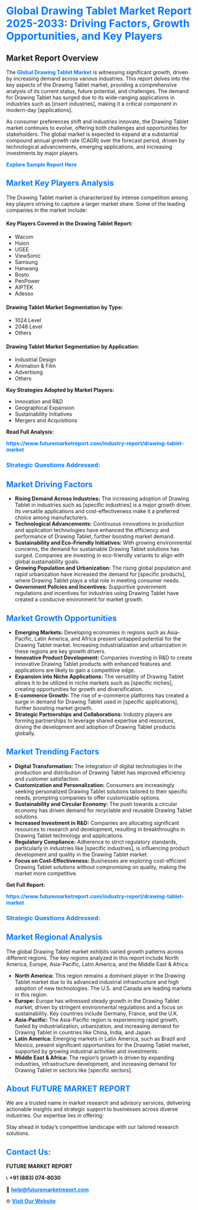 <h1 style="color: #007BFF;">Global Drawing Tablet Market Report 2025-2033: Driving Factors, Growth Opportunities, and Key Players</h1>

<section id="overview">
<h2>Market Report Overview</h2>
<p>The <a href="https://www.futuremarketreport.com/industry-report/drawing-tablet-market" style="color: #007BFF; text-decoration: none;"><strong>Global Drawing Tablet Market</strong></a> is witnessing significant growth, driven by increasing demand across various industries. This report delves into the key aspects of the Drawing Tablet market, providing a comprehensive analysis of its current status, future potential, and challenges. The demand for Drawing Tablet has surged due to its wide-ranging applications in industries such as [insert industries], making it a critical component in modern-day [applications].</p>
<p>As consumer preferences shift and industries innovate, the Drawing Tablet market continues to evolve, offering both challenges and opportunities for stakeholders. The global market is expected to expand at a substantial compound annual growth rate (CAGR) over the forecast period, driven by technological advancements, emerging applications, and increasing investments by major players.</p>
</section>

<section id="overview">
<p><a href="https://www.futuremarketreport.com/request-sample/reportId=43022" style="color: #007BFF; text-decoration: none;"><strong>Explore Sample Report Here</strong></a></p>
</section>

<section id="key-players">
<h2 style="color: #007BFF;">Market Key Players Analysis</h2>
<p>The Drawing Tablet market is characterized by intense competition among key players striving to capture a larger market share. Some of the leading companies in the market include:</p>
<h4>Key Players Covered in the Drawing Tablet Report:</h4>
<ul><li>Wacom</li><li>Huion</li><li>UGEE</li><li>ViewSonic</li><li>Samsung</li><li>Hanwang</li><li>Bosto</li><li>PenPower</li><li>AIPTEK</li><li>Adesso</li></ul>
<h4>Drawing Tablet Market Segmentation by Type:</h4>
<ul><li>1024 Level</li><li>2048 Level</li><li>Others</li></ul>

<h4>Drawing Tablet Market Segmentation by Application:</h4>
<ul><li>Industrial Design</li><li>Animation &amp; Film</li><li>Advertising</li><li>Others</li></ul>
<p><strong>Key Strategies Adopted by Market Players:</strong></p>
<ul>
<li>Innovation and R&D</li>
<li>Geographical Expansion</li>
<li>Sustainability Initiatives</li>
<li>Mergers and Acquisitions</li>
</ul>
</section>

<section>
<p><strong>Read Full Analysis: </strong></p><a href="https://www.futuremarketreport.com/industry-report/drawing-tablet-market" style="color: #007BFF; text-decoration: none;"><strong>https://www.futuremarketreport.com/industry-report/drawing-tablet-market</strong></a>
<h3 style="color: #007BFF;">Strategic Questions Addressed:</h3>
</section>

<section id="driving-factors">
<h2 style="color: #007BFF;">Market Driving Factors</h2>
<ul>
<li><strong>Rising Demand Across Industries:</strong> The increasing adoption of Drawing Tablet in industries such as [specific industries] is a major growth driver. Its versatile applications and cost-effectiveness make it a preferred choice among manufacturers.</li>
<li><strong>Technological Advancements:</strong> Continuous innovations in production and application technologies have enhanced the efficiency and performance of Drawing Tablet, further boosting market demand.</li>
<li><strong>Sustainability and Eco-Friendly Initiatives:</strong> With growing environmental concerns, the demand for sustainable Drawing Tablet solutions has surged. Companies are investing in eco-friendly variants to align with global sustainability goals.</li>
<li><strong>Growing Population and Urbanization:</strong> The rising global population and rapid urbanization have increased the demand for [specific products], where Drawing Tablet plays a vital role in meeting consumer needs.</li>
<li><strong>Government Policies and Incentives:</strong> Supportive government regulations and incentives for industries using Drawing Tablet have created a conducive environment for market growth.</li>
</ul>
</section>

<section id="growth-opportunities">
<h2 style="color: #007BFF;">Market Growth Opportunities</h2>
<ul>
<li><strong>Emerging Markets:</strong> Developing economies in regions such as Asia-Pacific, Latin America, and Africa present untapped potential for the Drawing Tablet market. Increasing industrialization and urbanization in these regions are key growth drivers.</li>
<li><strong>Innovative Product Development:</strong> Companies investing in R&D to create innovative Drawing Tablet products with enhanced features and applications are likely to gain a competitive edge.</li>
<li><strong>Expansion into Niche Applications:</strong> The versatility of Drawing Tablet allows it to be utilized in niche markets such as [specific niches], creating opportunities for growth and diversification.</li>
<li><strong>E-commerce Growth:</strong> The rise of e-commerce platforms has created a surge in demand for Drawing Tablet used in [specific applications], further boosting market growth.</li>
<li><strong>Strategic Partnerships and Collaborations:</strong> Industry players are forming partnerships to leverage shared expertise and resources, driving the development and adoption of Drawing Tablet products globally.</li>
</ul>
</section>

<section id="trending-factors">
<h2 style="color: #007BFF;">Market Trending Factors</h2>
<ul>
<li><strong>Digital Transformation:</strong> The integration of digital technologies in the production and distribution of Drawing Tablet has improved efficiency and customer satisfaction.</li>
<li><strong>Customization and Personalization:</strong> Consumers are increasingly seeking personalized Drawing Tablet solutions tailored to their specific needs, prompting companies to offer customizable options.</li>
<li><strong>Sustainability and Circular Economy:</strong> The push towards a circular economy has driven demand for recyclable and reusable Drawing Tablet solutions.</li>
<li><strong>Increased Investment in R&D:</strong> Companies are allocating significant resources to research and development, resulting in breakthroughs in Drawing Tablet technology and applications.</li>
<li><strong>Regulatory Compliance:</strong> Adherence to strict regulatory standards, particularly in industries like [specific industries], is influencing product development and quality in the Drawing Tablet market.</li>
<li><strong>Focus on Cost-Effectiveness:</strong> Businesses are exploring cost-efficient Drawing Tablet solutions without compromising on quality, making the market more competitive.</li>
</ul>
</section>

<section>
<p><strong>Get Full Report: </strong></p><a href="https://www.futuremarketreport.com/industry-report/drawing-tablet-market" style="color: #007BFF; text-decoration: none;"><strong>https://www.futuremarketreport.com/industry-report/drawing-tablet-market</strong></a>
<h3 style="color: #007BFF;">Strategic Questions Addressed:</h3>
</section>


<section id="regional-analysis">
<h2 style="color: #007BFF;">Market Regional Analysis</h2>
<p>The global Drawing Tablet market exhibits varied growth patterns across different regions. The key regions analyzed in this report include North America, Europe, Asia-Pacific, Latin America, and the Middle East & Africa:</p>
<ul>
<li><strong>North America:</strong> This region remains a dominant player in the Drawing Tablet market due to its advanced industrial infrastructure and high adoption of new technologies. The U.S. and Canada are leading markets in this region.</li>
<li><strong>Europe:</strong> Europe has witnessed steady growth in the Drawing Tablet market, driven by stringent environmental regulations and a focus on sustainability. Key countries include Germany, France, and the U.K.</li>
<li><strong>Asia-Pacific:</strong> The Asia-Pacific region is experiencing rapid growth, fueled by industrialization, urbanization, and increasing demand for Drawing Tablet in countries like China, India, and Japan.</li>
<li><strong>Latin America:</strong> Emerging markets in Latin America, such as Brazil and Mexico, present significant opportunities for the Drawing Tablet market, supported by growing industrial activities and investments.</li>
<li><strong>Middle East & Africa:</strong> The region’s growth is driven by expanding industries, infrastructure development, and increasing demand for Drawing Tablet in sectors like [specific sectors].</li>
</ul>
</section>

<footer>
<h2 style="color: #007BFF;">About FUTURE MARKET REPORT</h2>
<p>We are a trusted name in market research and advisory services, delivering actionable insights and strategic support to businesses across diverse industries. Our expertise lies in offering:</p>

<p>Stay ahead in today’s competitive landscape with our tailored research solutions.</p>

<h2 style="color: #007BFF;">Contact Us:</h2>
<p><strong>FUTURE MARKET REPORT</strong></p>
<p>📞 <strong>+91 (883) 074-8030</strong></p>
<p>📧 <strong><a href="mailto:help@futuremarketreport.com" style="color: #007BFF;">help@futuremarketreport.com</a></strong></p>
<p>🌐 <strong><a href="https://www.futuremarketreport.com/" style="color: #007BFF;">Visit Our Website</a></strong></p>
</footer>